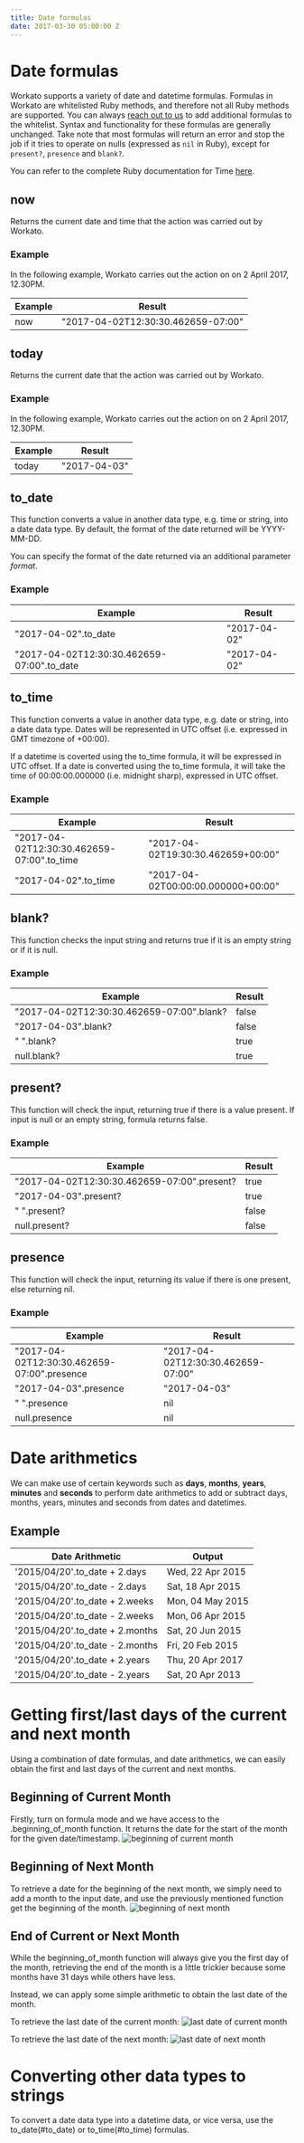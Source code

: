 ```yaml
---
title: Date formulas
date: 2017-03-30 05:00:00 Z
---
```


# Date formulas
Workato supports a variety of date and datetime formulas. Formulas in Workato are whitelisted Ruby methods, and therefore not all Ruby methods are supported. You can always [reach out to us](contact-us.md) to add additional formulas to the whitelist. Syntax and functionality for these formulas are generally unchanged. Take note that most formulas will return an error and stop the job if it tries to operate on nulls (expressed as `nil` in Ruby), except for `present?`, `presence` and `blank?`.

You can refer to the complete Ruby documentation for Time [here](http://ruby-doc.org/core-2.3.3/Time.html).

## now
Returns the current date and time that the action was carried out by Workato.

### Example
In the following example, Workato carries out the action on on 2 April 2017, 12.30PM.

| Example             | Result                               |
|---------------------|--------------------------------------|
| now                 | "2017-04-02T12:30:30.462659-07:00"   |

## today
Returns the current date that the action was carried out by Workato.

### Example
In the following example, Workato carries out the action on on 2 April 2017, 12.30PM.

| Example             | Result                               |
|---------------------|--------------------------------------|
| today               | "2017-04-03"                         |

## to_date
This function converts a value in another data type, e.g. time or string, into a date data type. By default, the format of the date returned will be YYYY-MM-DD.

You can specify the format of the date returned via an additional parameter *format*.

### Example
| Example                                    | Result                               |
|--------------------------------------------|--------------------------------------|
| "2017-04-02".to_date                       | "2017-04-02"                         |
| "2017-04-02T12:30:30.462659-07:00".to_date | "2017-04-02"                         |

## to_time
This function converts a value in another data type, e.g. date or string, into a date data type. Dates will be represented in UTC offset (i.e. expressed in GMT timezone of +00:00).

If a datetime is coverted using the to_time formula, it will be expressed in UTC offset. If a date is converted using the to_time formula, it will take the time of 00:00:00.000000 (i.e. midnight sharp), expressed in UTC offset.

### Example
| Example                                      | Result                               |
|----------------------------------------------|--------------------------------------|
| "2017-04-02T12:30:30.462659-07:00".to_time   | "2017-04-02T19:30:30.462659+00:00"   |
| "2017-04-02".to_time                         | "2017-04-02T00:00:00.000000+00:00"   |

## blank?
This function checks the input string and returns true if it is an empty string or if it is null.

### Example
| Example                                      | Result |
|----------------------------------------------|--------|
| "2017-04-02T12:30:30.462659-07:00".blank?    | false  |
| "2017-04-03".blank?                          | false  |
| " ".blank?                                   | true   |
| null.blank?                                  | true   |

## present?
This function will check the input, returning true if there is a value present. If input is null or an empty string, formula returns false.

### Example
| Example                                      | Result |
|----------------------------------------------|--------|
| "2017-04-02T12:30:30.462659-07:00".present?  | true   |
| "2017-04-03".present?                        | true   |
| " ".present?                                 | false  |
| null.present?                                | false  |

## presence
This function will check the input, returning its value if there is one present, else returning nil.

### Example
| Example                                      | Result                               |
|----------------------------------------------|--------------------------------------|
| "2017-04-02T12:30:30.462659-07:00".presence  | "2017-04-02T12:30:30.462659-07:00"   |
| "2017-04-03".presence                        | "2017-04-03"                         |
| " ".presence                                 | nil                                  |
| null.presence                                | nil                                  |

# Date arithmetics
We can make use of certain keywords such as **days**, **months**, **years**, **minutes** and **seconds** to perform date arithmetics to add or subtract days, months, years, minutes and seconds from dates and datetimes.

## Example

| Date Arithmetic | Output |
| ------------- | ------------- |
| '2015/04/20'.to_date + 2.days | Wed, 22 Apr 2015 |
| '2015/04/20'.to_date - 2.days | Sat, 18 Apr 2015 |
| '2015/04/20'.to_date + 2.weeks | Mon, 04 May 2015 |
| '2015/04/20'.to_date - 2.weeks | Mon, 06 Apr 2015 |
| '2015/04/20'.to_date + 2.months | Sat, 20 Jun 2015 |
| '2015/04/20'.to_date - 2.months | Fri, 20 Feb 2015 |
| '2015/04/20'.to_date + 2.years | Thu, 20 Apr 2017 |
| '2015/04/20'.to_date - 2.years | Sat, 20 Apr 2013 |

# Getting first/last days of the current and next month
Using a combination of date formulas, and date arithmetics, we can easily obtain the first and last days of the current and next months.

## Beginning of Current Month
Firstly, turn on formula mode and we have access to the .beginning_of_month function. It returns the date for the start of the month for the given date/timestamp.
![beginning of current month](/assets/images/formula-docs/beginning_of_current_month.png)

## Beginning of Next Month
To retrieve a date for the beginning of the next month, we simply need to add a month to the input date, and use the previously mentioned function get the beginning of the month.
![beginning of next month](/assets/images/formula-docs/beginning_of_next_month.png)

## End of Current or Next Month
While the beginning_of_month function will always give you the first day of the month, retrieving the end of the month is a little trickier because some months have 31 days while others have less.

Instead, we can apply some simple arithmetic to obtain the last date of the month.

To retrieve the last date of the current month:
![last date of current month](/assets/images/formula-docs/last_date_current_month.png)

To retrieve the last date of the next month:
![last date of next month](/assets/images/formula-docs/last_date_next_month.png)

# Converting other data types to strings
To convert a date data type into a datetime data, or vice versa, use the to_date(#to_date) or to_time(#to_time) formulas.
